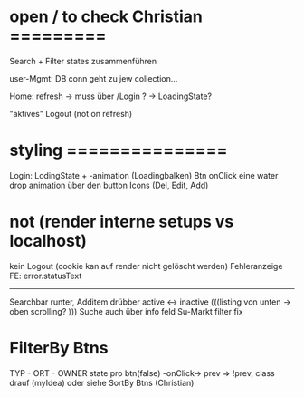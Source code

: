 # open / to check Christian =========
Search + Filter states zusammenführen

user-Mgmt: DB conn geht zu jew collection...

Home: refresh -> muss über /Login ? 
              -> LoadingState?

"aktives" Logout (not on refresh)


# styling ===============
Login: LodingState + -animation (Loadingbalken)
Btn onClick eine water drop animation über den button
Icons (Del, Edit, Add)



# not (render interne setups vs localhost)
kein Logout (cookie kan auf render nicht gelöscht werden)
Fehleranzeige FE: error.statusText

-----

Searchbar runter, Additem drübber
active <-> inactive
(((listing von unten -> oben scrolling? )))
Suche auch über info feld
Su-Markt filter fix

# FilterBy Btns
TYP - ORT - OWNER
state pro btn(false) -onClick-> prev => !prev, class drauf (myIdea)
oder siehe SortBy Btns (Christian)

